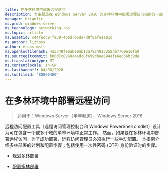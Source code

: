 ```yaml
---
title: 在多林环境中部署远程访问
description: 本主题是在 Windows Server 2016 的多林环境中部署远程访问指南的一部分。
manager: brianlic
ms.prod: windows-server
ms.technology: networking-ras
ms.topic: article
ms.assetid: c44fecc9-fe39-40bd-b6da-d8f8afe1a01d
ms.author: lizross
author: eross-msft
ms.openlocfilehash: 4a5348fe6abe9ab12a7824813258da7760e10f50
ms.sourcegitcommit: b00d7c8968c4adc8f699dbee694afe6ed36bc9de
ms.translationtype: MT
ms.contentlocale: zh-CN
ms.lasthandoff: 04/08/2020
ms.locfileid: "80860480"
---
```

# <a name="deploy-remote-access-in-a-multi-forest-environment"></a>在多林环境中部署远程访问

>适用于：Windows Server（半年频道）、Windows Server 2016

远程访问配置工具（远程访问管理控制台和 Windows PowerShell cmdlet）设计为可在包含一个或多个域的单林环境中正常工作。 然而，如果要在多林环境中部署远程访问，为了成功部署，远程访问管理员必须执行一些手动配置。 本指南介绍多林部署的计划和配置步骤；包括使用一次性密码 (OTP) 身份验证时的步骤。  
  
-   [规划多林部署](Plan-a-Multi-Forest-Deployment.md)  
  
-   [配置多林部署](Configure-a-Multi-Forest-Deployment.md)  
  


